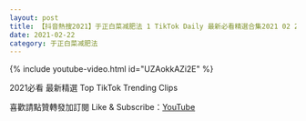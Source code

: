 ```yaml
---
layout: post
title: 【抖音熱搜2021】于正白菜减肥法 1 TikTok Daily 最新必看精選合集2021 02 22
date: 2021-02-22
category: 于正白菜减肥法
---
```


{% include youtube-video.html id="UZAokkAZi2E" %}

2021必看 最新精選 Top TikTok Trending Clips

喜歡請點贊轉發加訂閱 Like & Subscribe：[YouTube](https://www.youtube.com/channel/UCAoR7VcanIPd04uEq_GIylA/videos)

